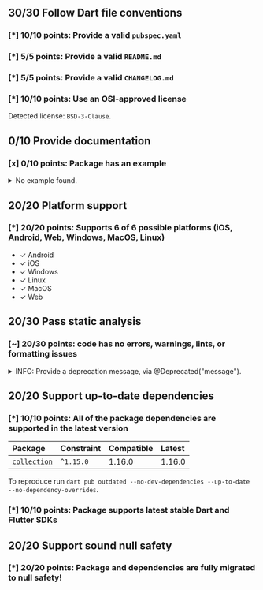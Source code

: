 ## 30/30 Follow Dart file conventions

### [*] 10/10 points: Provide a valid `pubspec.yaml`


### [*] 5/5 points: Provide a valid `README.md`


### [*] 5/5 points: Provide a valid `CHANGELOG.md`


### [*] 10/10 points: Use an OSI-approved license

Detected license: `BSD-3-Clause`.

## 0/10 Provide documentation

### [x] 0/10 points: Package has an example

<details>
<summary>
No example found.
</summary>

See [package layout](https://dart.dev/tools/pub/package-layout#examples) guidelines on how to add an example.
</details>

## 20/20 Platform support

### [*] 20/20 points: Supports 6 of 6 possible platforms (**iOS**, **Android**, **Web**, **Windows**, **MacOS**, **Linux**)

* ✓ Android
* ✓ iOS
* ✓ Windows
* ✓ Linux
* ✓ MacOS
* ✓ Web

## 20/30 Pass static analysis

### [~] 20/30 points: code has no errors, warnings, lints, or formatting issues

<details>
<summary>
INFO: Provide a deprecation message, via @Deprecated("message").
</summary>

`lib/src/stream_sink_transformer.dart:56:3`

```
   ╷
56 │   @deprecated
   │   ^^^^^^^^^^^
   ╵
```

To reproduce make sure you are using the [lints_core](https://pub.dev/packages/lints) and run `dart analyze lib/src/stream_sink_transformer.dart`
</details>

## 20/20 Support up-to-date dependencies

### [*] 10/10 points: All of the package dependencies are supported in the latest version

|Package|Constraint|Compatible|Latest|
|:-|:-|:-|:-|
|[`collection`]|`^1.15.0`|1.16.0|1.16.0|

To reproduce run `dart pub outdated --no-dev-dependencies --up-to-date --no-dependency-overrides`.

[`collection`]: https://pub.dev/packages/collection


### [*] 10/10 points: Package supports latest stable Dart and Flutter SDKs


## 20/20 Support sound null safety

### [*] 20/20 points: Package and dependencies are fully migrated to null safety!
